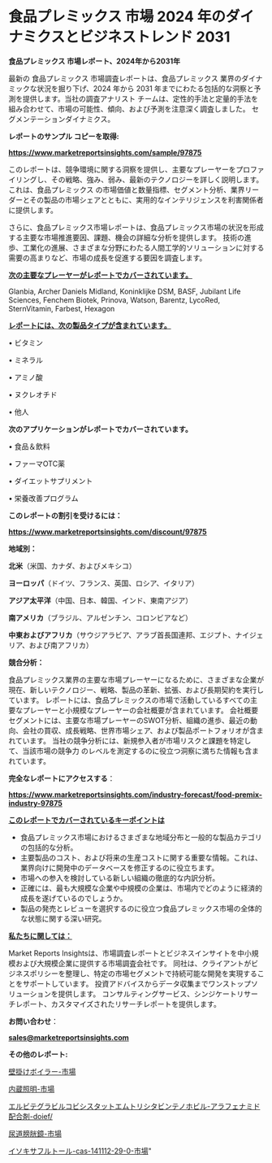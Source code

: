 # 食品プレミックス 市場 2024 年のダイナミクスとビジネストレンド 2031

<strong>食品プレミックス 市場レポート、2024年から2031年</strong>

最新の 食品プレミックス 市場調査レポートは、食品プレミックス 業界のダイナミックな状況を掘り下げ、2024 年から 2031 年までにわたる包括的な洞察と予測を提供します。当社の調査アナリスト チームは、定性的手法と定量的手法を組み合わせて、市場の可能性、傾向、および予測を注意深く調査しました。 セグメンテーションダイナミクス。



<strong>レポートのサンプル コピーを取得:</strong> <a href=https://www.marketreportsinsights.com/sample/97875>

<strong><u>https://www.marketreportsinsights.com/sample/97875</u></strong></a>

このレポートは、競争環境に関する洞察を提供し、主要なプレーヤーをプロファイリングし、その戦略、強み、弱み、最新のテクノロジーを詳しく説明します。 これは、食品プレミックス の市場価値と数量指標、セグメント分析、業界リーダーとその製品の市場シェアとともに、実用的なインテリジェンスを利害関係者に提供します。

さらに、食品プレミックス市場レポートは、食品プレミックス市場の状況を形成する主要な市場推進要因、課題、機会の詳細な分析を提供します。 技術の進歩、工業化の進展、さまざまな分野にわたる人間工学的ソリューションに対する需要の高まりなど、市場の成長を促進する要因を調査します。



<strong><u>次の主要なプレーヤーがレポートでカバーされています。</u></strong>

Glanbia, Archer Daniels Midland, Koninklijke DSM, BASF, Jubilant Life Sciences, Fenchem Biotek, Prinova, Watson, Barentz, LycoRed, SternVitamin, Farbest, Hexagon



<strong><u><b>レポートには、次の製品タイプが含まれています。</b></u></strong>

• ビタミン

• ミネラル

• アミノ酸

• ヌクレオチド

• 他人



<strong><b>次のアプリケーションがレポートでカバーされています。</b></strong>

• 食品＆飲料

• ファーマOTC薬

• ダイエットサプリメント

• 栄養改善プログラム



<strong><b>このレポートの割引を受けるには：</b></strong><a href=https://www.marketreportsinsights.com/discount/97875>

<strong><u>https://www.marketreportsinsights.com/discount/97875</u></strong></a>



<strong>地域別：</strong>



<strong>北米</strong>（米国、カナダ、およびメキシコ）



<strong>ヨーロッパ</strong>（ドイツ、フランス、英国、ロシア、イタリア）



<strong>アジア太平洋</strong>（中国、日本、韓国、インド、東南アジア）



<strong>南アメリカ</strong>（ブラジル、アルゼンチン、コロンビアなど）



<strong>中東およびアフリカ</strong>（サウジアラビア、アラブ首長国連邦、エジプト、ナイジェリア、および南アフリカ）



<strong>競合分析：</strong>

食品プレミックス業界の主要な市場プレーヤーになるために、さまざまな企業が現在、新しいテクノロジー、戦略、製品の革新、拡張、および長期契約を実行しています。 レポートには、食品プレミックスの市場で活動しているすべての主要なプレーヤーと小規模なプレーヤーの会社概要が含まれています。 会社概要セグメントには、主要な市場プレーヤーのSWOT分析、組織の進歩、最近の動向、会社の買収、成長戦略、世界市場シェア、および製品ポートフォリオが含まれています。 当社の競争分析には、新規参入者が市場リスクと課題を特定して、当該市場の競争力 のレベルを測定するのに役立つ洞察に満ちた情報も含まれています。



<strong>完全なレポートにアクセスする</strong>：

<a href=https://www.marketreportsinsights.com/industry-forecast/food-premix-industry-97875>

<strong><u>https://www.marketreportsinsights.com/industry-forecast/food-premix-industry-97875</u></strong></a>



<strong><u><b>このレポートでカバーされているキーポイントは</b></u></strong>
<ul>
  <li>食品プレミックス市場におけるさまざまな地域分布と一般的な製品カテゴリの包括的な分析。</li>
  <li>主要製品のコスト、および将来の生産コストに関する重要な情報。これは、業界向けに開発中のデータベースを修正するのに役立ちます。</li>
  <li>市場への参入を検討している新しい組織の徹底的な内訳分析。</li>
  <li>正確には、最も大規模な企業や中規模の企業は、市場内でどのように経済的成長を遂げているのでしょうか。</li>
  <li>製品の発売とレビューを選択するのに役立つ食品プレミックス市場の全体的な状態に関する深い研究。</li>
</ul>


<strong><u><b>私たちに関しては：</b></u></strong>

Market Reports Insightsは、市場調査レポートとビジネスインサイトを中小規模および大規模企業に提供する市場調査会社です。 同社は、クライアントがビジネスポリシーを整理し、特定の市場セグメントで持続可能な開発を実現することをサポートしています。 投資アドバイスからデータ収集までワンストップソリューションを提供します。 コンサルティングサービス、シンジケートリサーチレポート、カスタマイズされたリサーチレポートを提供します。



<strong><b>お問い合わせ</b></strong>：

<a href=mailto:sales@marketreportsinsights.com>

<strong><u>sales@marketreportsinsights.com</u></strong></a>



<strong>その他のレポート:</strong>

<a href=https://www.linkedin.com/pulse/壁掛けボイラー-市場-2030-年までの需要に焦点を当てた-2023-年調査レポート-pr-news-hub-6beyf/>壁掛けボイラー-市場</a>

<a href=https://www.linkedin.com/pulse/内蔵照明-市場-2023-競争分析と事業成長-2030-analytics-achievers-24-analysis-q6gkf/>内蔵照明-市場</a>

<a href=https://www.linkedin.com/pulse/エルビテグラビルコビシスタットエムトリシタビンテノホビル-アラフェナミド配合剤-doief/>エルビテグラビルコビシスタットエムトリシタビンテノホビル-アラフェナミド配合剤-doief/</a>

<a href=https://www.linkedin.com/pulse/尿道膀胱鏡-市場-2023-最新の-cagr-および成長分析-2030-pr-news-hub-xx3ff/>尿道膀胱鏡-市場</a>

<a href=https://www.linkedin.com/pulse/イソキサフルトール-cas-141112-29-0-市場-2023-swot-3l5ff/>イソキサフルトール-cas-141112-29-0-市場</a>"
